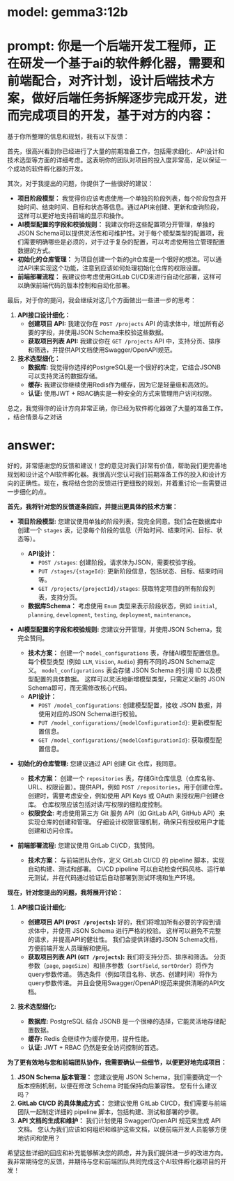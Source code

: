 # model: gemma3:12b
# prompt: 你是一个后端开发工程师，正在研发一个基于ai的软件孵化器，需要和前端配合，对齐计划，设计后端技术方案，做好后端任务拆解逐步完成开发，进而完成项目的开发，基于对方的内容：
基于你所整理的信息和规划，我有以下反馈：

首先，很高兴看到你已经进行了大量的前期准备工作，包括需求细化、API设计和技术选型等方面的详细考虑。这表明你的团队对项目的投入度非常高，足以保证一个成功的软件孵化器的开发。

其次，对于我提出的问题，你提供了一些很好的建议：

*   **项目阶段模型：** 我觉得你应该考虑使用一个单独的阶段列表，每个阶段包含开始时间、结束时间、目标和状态等信息。通过API来创建、更新和查询阶段，这样可以更好地支持前端的显示和操作。
*   **AI模型配置的字段和校验规则：** 我建议你将这些配置项分开管理，单独的JSON Schema可以提供灵活性和可维护性。对于每个模型类型的配置项，我们需要明确哪些是必须的，对于过于复杂的配置，可以考虑使用独立管理配置数据的方式。
*   **初始化的仓库管理：** 为项目创建一个新的git仓库是一个很好的想法。可以通过API来实现这个功能，注意到应该如何处理初始化仓库的权限设置。
*   **前端部署流程：** 我建议你考虑使用GitLab CI/CD来进行自动化部署，这样可以确保前端代码的版本控制和自动化部署。

最后，对于你的提问，我会继续对这几个方面做出一些进一步的思考：

1.  **API接口设计细化：**
    *   **创建项目 API:** 我建议你在 `POST /projects` API 的请求体中，增加所有必要的字段，并使用JSON Schema来校验这些数据。
    *   **获取项目列表 API:** 我建议你在 `GET /projects` API 中，支持分页、排序和筛选，并提供API文档使用Swagger/OpenAPI规范。
2.  **技术选型细化：**
    *   **数据库:** 我觉得你选择的PostgreSQL是一个很好的决定，它结合JSONB可以支持灵活的数据存储。
    *   **缓存:**  我建议你继续使用Redis作为缓存，因为它是轻量级和高效的。
    *   **认证:**  使用JWT + RBAC确实是一种安全的方式来管理用户访问权限。

总之，我觉得你的设计方向非常正确，你已经为软件孵化器做了大量的准备工作。
，结合情景与之对话
# answer: 
 好的，非常感谢您的反馈和建议！您的意见对我们非常有价值，帮助我们更完善地规划和设计这个AI软件孵化器。我很高兴您认可我们前期准备工作的投入和设计方向的正确性。现在，我将结合您的反馈进行更细致的规划，并着重讨论一些需要进一步细化的点。

**首先，我将针对您的反馈逐条回应，并提出更具体的技术方案：**

*   **项目阶段模型:**  您建议使用单独的阶段列表，我完全同意。我们会在数据库中创建一个 `stages` 表，记录每个阶段的信息（开始时间、结束时间、目标、状态等）。
    *   **API设计：**  
        *   `POST /stages`: 创建阶段。请求体为JSON，需要校验字段。
        *   `PUT /stages/{stageId}`: 更新阶段信息，包括状态、目标、结束时间等。
        *   `GET /projects/{projectId}/stages`: 获取特定项目的所有阶段列表，支持分页。
    *   **数据库Schema：** 考虑使用 `Enum` 类型来表示阶段状态，例如 `initial`, `planning`, `development`, `testing`, `deployment`, `maintenance`。

*   **AI模型配置的字段和校验规则:**  您建议分开管理，并使用JSON Schema，我完全赞同。
    *   **技术方案：**  创建一个 `model_configurations` 表，存储AI模型配置信息。  每个模型类型 (例如 `LLM`, `Vision`, `Audio`) 拥有不同的JSON Schema定义。  `model_configurations` 表会存储 JSON Schema 的引用 ID 以及模型配置的具体数据。 这样可以灵活地新增模型类型，只需定义新的 JSON Schema即可，而无需修改核心代码。
    *   **API设计：**
        *   `POST /model_configurations`: 创建模型配置，接收 JSON 数据，并使用对应的JSON Schema进行校验。
        *   `PUT /model_configurations/{modelConfigurationId}`: 更新模型配置信息。
        *   `GET /model_configurations/{modelConfigurationId}`: 获取模型配置信息。

*   **初始化的仓库管理:**  您建议通过 API 创建 Git 仓库，我同意。
    *   **技术方案：**  创建一个 `repositories` 表，存储Git仓库信息（仓库名称、URL、权限设置）。提供API，例如 `POST /repositories`，用于创建仓库。创建时，需要考虑安全，例如使用 API Keys 或 OAuth 来授权用户创建仓库。 仓库权限应该包括对读/写权限的细粒度控制。
    *   **权限安全:**  考虑使用第三方 Git 服务 API（如 GitLab API, GitHub API）来实现仓库的创建和管理。 仔细设计权限管理机制，确保只有授权用户才能创建和访问仓库。

*   **前端部署流程:**  您建议使用 GitLab CI/CD，我赞同。
    *   **技术方案：**  与前端团队合作，定义 GitLab CI/CD 的 pipeline 脚本，实现自动构建、测试和部署。  CI/CD pipeline 可以自动检查代码风格、运行单元测试，并在代码通过验证后自动部署到测试环境和生产环境。

**现在，针对您提出的问题，我将展开讨论：**

1.  **API接口设计细化:**
    *   **创建项目 API (`POST /projects`):** 好的，我们将增加所有必要的字段到请求体中，并使用 JSON Schema 进行严格的校验。  这样可以避免不完整的请求，并提高API的健壮性。 我们会提供详细的JSON Schema文档，方便前端开发人员理解和使用。
    *   **获取项目列表 API (`GET /projects`):**  我们将支持分页、排序和筛选。 分页参数（`page`, `pageSize`）和排序参数（`sortField`, `sortOrder`）将作为query参数传递。 筛选条件（例如项目名称、状态、创建时间）将作为query参数传递。 并且会使用Swagger/OpenAPI规范来提供清晰的API文档。

2.  **技术选型细化:**
    *   **数据库:** PostgreSQL 结合 JSONB 是一个很棒的选择，它能灵活地存储配置数据。
    *   **缓存:** Redis 会继续作为缓存使用，提升性能。
    *   **认证:** JWT + RBAC 仍然是安全访问控制的首选。

**为了更有效地与您和前端团队协作，我需要确认一些细节，以便更好地完成项目：**

1.  **JSON Schema 版本管理：**  您建议使用 JSON Schema，我们需要确定一个版本控制机制，以便在修改 Schema 时能保持向后兼容性。 您有什么建议吗？
2.  **GitLab CI/CD 的具体集成方式：**  您建议使用 GitLab CI/CD，我们需要与前端团队一起制定详细的 pipeline 脚本，包括构建、测试和部署的步骤。
3.  **API 文档的生成和维护：**  我们计划使用 Swagger/OpenAPI 规范来生成 API 文档。  您认为我们应该如何组织和维护这些文档，以便前端开发人员能够方便地访问和使用？

希望这些详细的回应和补充能够解决您的顾虑，并为我们提供进一步的改进方向。我非常期待您的反馈，并期待与您和前端团队共同完成这个AI软件孵化器项目的开发！

